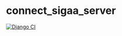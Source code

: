 # connect_sigaa_server
[![Django CI](https://github.com/marcos-bah/connect_sigaa_server/actions/workflows/django.yml/badge.svg)](https://github.com/marcos-bah/connect_sigaa_server/actions/workflows/django.yml)
